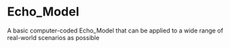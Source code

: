 # Echo_Model
A basic computer-coded Echo_Model that can be  applied to a wide range of real-world scenarios as possible
